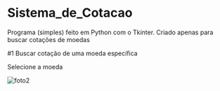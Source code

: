 # Sistema_de_Cotacao
 Programa (simples) feito em Python com o Tkinter. Criado apenas para buscar cotações de moedas
 
 
 #1 Buscar cotação de uma moeda específica
 
 
  Selecione a moeda
  
  ![foto2](https://user-images.githubusercontent.com/99151447/156863451-2877998b-292b-4484-9ce3-185ed5e16067.png)
